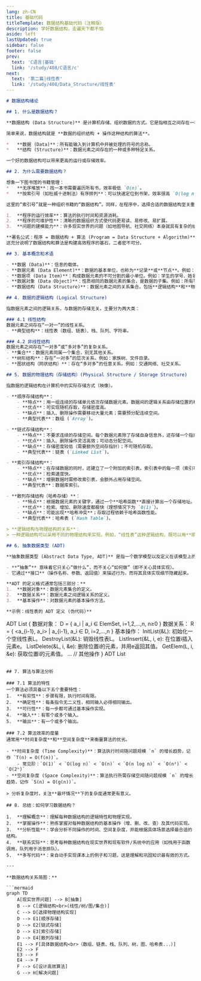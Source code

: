 ```yaml
---
lang: zh-CN
title: 基础代码
titleTemplate: 数据结构基础代码（注释版）
description: 学好数据结构，走遍天下都不怕
aside: left
lastUpdated: true
sidebar: false
footer: false
prev:
  text: 'C语言|基础'
  link: '/study/408/C语言/c'
next:
  text: '第二篇|线性表'
  link: '/study/408/Data_Structure/线性表'  
---
```


```markdown
# 数据结构绪论

## 1. 什么是数据结构？

**数据结构 (Data Structure)** 是计算机存储、组织数据的方式。它是指相互之间存在一种或多种特定关系的数据元素的集合，并定义了对这些数据元素进行操作的方法。

简单来说，数据结构就是 **数据的组织结构 + 操作这种结构的算法**。

*   **数据 (Data)**：所有能输入到计算机中并被处理的符号的总称。
*   **结构 (Structure)**：数据元素之间存在的一种或多种特定关系。

一个好的数据结构可以带来更高的运行或存储效率。

## 2. 为什么需要数据结构？

想象一下图书馆的书籍管理：
*   **无序堆放**：找一本书需要遍历所有书，效率极低 `O(n)`。
*   **按索引号（如杜威十进制法）有序排列**：可以快速定位到书架，效率很高 `O(log n)`。

这里的“索引号”就是一种组织书籍的“数据结构”。同样，在程序中，选择合适的数据结构至关重要，因为它直接决定了：

1.  **程序的运行效率**：算法的执行时间和资源消耗。
2.  **程序的可维护性**：清晰的数据组织方式使代码更易读、易修改、易扩展。
3.  **问题的建模能力**：许多现实世界的问题（如地图导航、社交网络）本身就具有复杂的结构，需要相应的数据结构来模拟。

**著名公式：程序 = 数据结构 + 算法 (Program = Data Structure + Algorithm)**
这充分说明了数据结构和算法是构建高效程序的基石，二者密不可分。

## 3. 基本概念和术语

- **数据 (Data)**：信息的载体。
- **数据元素 (Data Element)**：数据的基本单位，也称为**记录**或**节点**。例如：一个学生信息。
- **数据项 (Data Item)**：构成数据元素的不可分割的最小单位。例如：学生的学号、姓名。
- **数据对象 (Data Object)**：性质相同的数据元素的集合，是数据的子集。例如：所有学生信息的集合。
- **数据结构 (Data Structure)**：数据元素之间的关系集合。包括**逻辑结构**和**物理结构**。

## 4. 数据的逻辑结构 (Logical Structure)

指数据元素之间的逻辑关系，与数据的存储无关。主要分为两大类：

### 4.1 线性结构
数据元素之间存在“一对一”的线性关系。
- **典型结构**：线性表（数组、链表）、栈、队列、字符串。

### 4.2 非线性结构
数据元素之间存在“一对多”或“多对多”的复杂关系。
- **集合**：数据元素同属一个集合，别无其他关系。
- **树形结构**：存在“一对多”的层次关系。例如：家族树、文件目录。
- **图状结构（网状结构）**：存在“多对多”的任意关系。例如：交通网络、社交关系。

## 5. 数据的物理结构（存储结构）(Physical Structure / Storage Structure)

指数据的逻辑结构在计算机中的实际存储方式（映像）。

- **顺序存储结构**：
    - **特点**：用一组连续的存储单元依次存储数据元素。数据间的逻辑关系由存储位置的相邻关系来体现。
    - **优点**：可实现随机存取，存储密度高。
    - **缺点**：插入、删除操作需要移动大量元素；需要预分配连续空间。
    - **典型代表**：数组 (`Array`)。

- **链式存储结构**：
    - **特点**：不要求连续的存储空间。每个数据元素除了存储自身信息外，还存储一个指向下一个元素地址的**指针**。
    - **优点**：插入、删除操作灵活高效；可动态分配空间。
    - **缺点**：存储密度较低（需要额外空间存指针）；不可随机存取。
    - **典型代表**：链表 (`Linked List`)。

- **索引存储结构**：
    - **特点**：在存储数据的同时，还建立了一个附加的索引表。索引表中的每一项（索引项）由关键字和地址组成。
    - **优点**：检索速度快。
    - **缺点**：增删数据时需修改索引表，会额外占用存储空间。
    - **典型代表**：数据库索引。

- **散列存储结构（哈希存储）**：
    - **特点**：根据数据元素的关键字，通过一个**哈希函数**直接计算出一个存储地址。
    - **优点**：检索、增加、删除速度都极快（理想情况下为 `O(1)`）。
    - **缺点**：可能出现**哈希冲突**；存取过程依赖于哈希函数性能。
    - **典型代表**：哈希表 (`Hash Table`)。

> **逻辑结构与物理结构的关系**：
> 一种逻辑结构可以采用不同的物理结构来实现。例如，“线性表”这种逻辑结构，既可以用**顺序存储**（数组）实现，也可以用**链式存储**（链表）实现。选择哪种存储结构取决于需要对线性表进行何种操作。

## 6. 抽象数据类型 (ADT)

**抽象数据类型 (Abstract Data Type, ADT)** 是指一个数学模型以及定义在该模型上的一组操作。

- **“抽象”** 意味着它只关心“做什么”，而不关心“如何做”（即不关心具体实现）。
- 它通过**接口**（操作名称、参数、返回值）来描述行为，而将其具体实现细节隐藏起来。

**ADT 的定义格式通常包括三部分：**
1.  **数据对象**：数据元素集合的定义。
2.  **数据关系**：数据元素之间逻辑关系的定义。
3.  **基本操作**：对数据元素的基本操作方法。

**示例：线性表的 ADT 定义 (伪代码)**
```
ADT List {
    数据对象： D = { a_i | a_i ∈ ElemSet, i=1,2,...,n, n≥0 }
    数据关系： R = { <a_{i-1}, a_i> | a_{i-1}, a_i ∈ D, i=2,...,n }
    基本操作：
        InitList(&L):      初始化一个空线性表L。
        DestroyList(&L):   销毁线性表L。
        ListInsert(&L, i, e): 在位置i插入元素e。
        ListDelete(&L, i, &e): 删除位置i的元素，并用e返回其值。
        GetElem(L, i, &e): 获取位置i的元素值。
        ... // 其他操作
} ADT List
```

## 7. 算法与算法分析

### 7.1 算法的特性
一个算法必须具备以下五个重要特性：
1.  **有穷性**：步骤有限，执行时间有限。
2.  **确定性**：每条指令无二义性，相同输入必得相同输出。
3.  **可行性**：每一步都可通过基本操作实现。
4.  **输入**：有零个或多个输入。
5.  **输出**：有一个或多个输出。

### 7.2 算法效率的度量
通常用**时间复杂度**和**空间复杂度**来衡量算法的优劣。

- **时间复杂度 (Time Complexity)**：算法执行时间随问题规模 `n` 的增长趋势，记作 `T(n) = O(f(n))`。
    - 常见阶：`O(1)` < `O(log n)` < `O(n)` < `O(n log n)` < `O(n²)` < `O(2ⁿ)`
- **空间复杂度 (Space Complexity)**：算法执行所需存储空间随问题规模 `n` 的增长趋势，记作 `S(n) = O(g(n))`。

> 分析复杂度时，关注**最坏情况**下的复杂度通常更有意义。

## 8. 总结：如何学习数据结构？

1.  **理解概念**：理解每种数据结构的逻辑特性和物理实现。
2.  **掌握操作**：熟练掌握对每种数据结构的基本操作（增、删、改、查）及其代码实现。
3.  **分析性能**：学会分析不同操作的时间、空间复杂度，并能根据具体场景选择最合适的结构。
4.  **联系实际**：思考每种数据结构在现实世界和现有软件/系统中的应用（如栈用于函数调用，队列用于消息排队）。
5.  **多写代码**：亲自动手实现课本上的例子和习题，这是理解和巩固知识最有效的方式。

---

**数据结构关系简图：**

```mermaid
graph TD
    A[现实世界问题] --> B[抽象]
    B --> C[逻辑结构<br>(线性/树/图/集合)]
    C --> D[选择物理结构实现]
    D --> E1[顺序存储]
    D --> E2[链式存储]
    D --> E3[索引存储]
    D --> E4[散列存储]
    E1 --> F[具体数据结构<br>（数组、链表、栈、队列、树、图、哈希表...）]
    E2 --> F
    E3 --> F
    E4 --> F
    F --> G[设计高效算法]
    G --> H[解决问题]
```
```